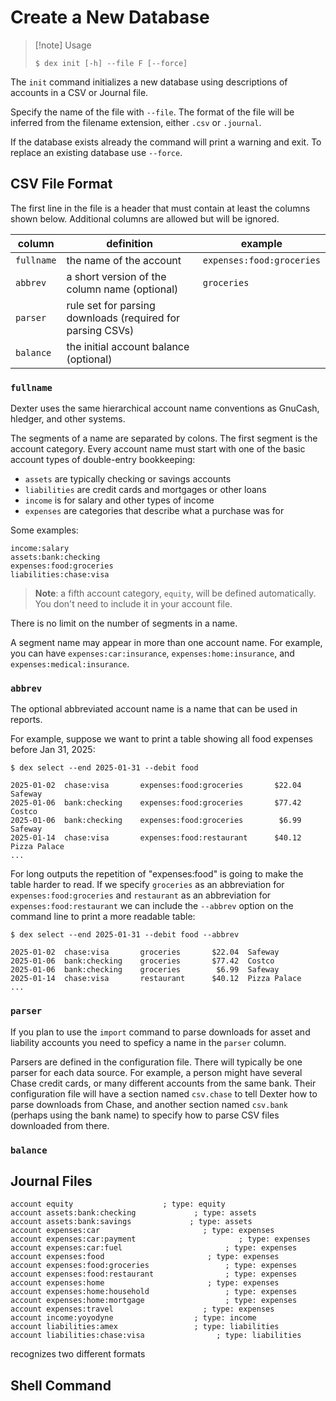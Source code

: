 # Create a New Database

> [!note] Usage
> ```
> $ dex init [-h] --file F [--force]
> ```

The `init` command initializes a new database using descriptions of accounts in a CSV or Journal file.

Specify the name of the file with `--file`.
The format of the file will be inferred from the filename extension, either `.csv` or `.journal`.

If the database exists already the command will print a warning and exit.
To replace an existing database use `--force`.

## CSV File Format

The first line in the file is a header that must contain at least the columns shown below.
Additional columns are allowed but will be ignored.

| column | definition | example |
| --- | --- | --- |
| `fullname` | the name of the account | `expenses:food:groceries` |
| `abbrev` | a short version of the column name (optional) | `groceries` |
| `parser` | rule set for parsing downloads (required for parsing CSVs) |
| `balance` | the initial account balance (optional) |

### `fullname`

Dexter uses the same hierarchical account name conventions as GnuCash, hledger, and other systems.

The segments of a name are separated by colons.
The first segment is the account category.
Every account name must start with one of the basic account types of double-entry bookkeeping:

* `assets` are typically checking or savings accounts
* `liabilities` are credit cards and mortgages or other loans
* `income` is for salary and other types of income
* `expenses` are categories that describe what a purchase was for

Some examples:
```plain
income:salary
assets:bank:checking
expenses:food:groceries
liabilities:chase:visa
```

> **Note**: a fifth account category, `equity`, will be defined automatically.  You don't need to include it in your account file.

There is no limit on the number of segments in a name.

A segment name may appear in more than one account name.
For example, you can have `expenses:car:insurance`, `expenses:home:insurance`, and `expenses:medical:insurance`.

### `abbrev`

The optional abbreviated account name is a name that can be used in reports.

For example, suppose we want to print a table showing all food expenses before Jan 31, 2025:
```plain
$ dex select --end 2025-01-31 --debit food

2025-01-02  chase:visa       expenses:food:groceries       $22.04  Safeway
2025-01-06  bank:checking    expenses:food:groceries       $77.42  Costco
2025-01-06  bank:checking    expenses:food:groceries        $6.99  Safeway
2025-01-14  chase:visa       expenses:food:restaurant      $40.12  Pizza Palace
...
```

For long outputs the repetition of "expenses:food" is going to make the table harder to read.
If we specify `groceries` as an abbreviation for `expenses:food:groceries` and `restaurant` as an abbreviation for `expenses:food:restaurant` we can include the `--abbrev` option on the command line to print a more readable table:
```plain
$ dex select --end 2025-01-31 --debit food --abbrev

2025-01-02  chase:visa       groceries       $22.04  Safeway
2025-01-06  bank:checking    groceries       $77.42  Costco
2025-01-06  bank:checking    groceries        $6.99  Safeway
2025-01-14  chase:visa       restaurant      $40.12  Pizza Palace
...
```

### `parser`

If you plan to use the `import` command to parse downloads for asset and liability accounts you need to speficy a name in the `parser` column.

Parsers are defined in the configuration file.
There will typically be one parser for each data source.
For example, a person might have several Chase credit cards, or many different accounts from the same bank.
Their configuration file will have a section named `csv.chase` to tell Dexter how to parse downloads from Chase, and another section named `csv.bank` (perhaps using the bank name) to specify how to parse CSV files downloaded from there.

### `balance`





## Journal Files

```plain
account equity                    ; type: equity
account assets:bank:checking             ; type: assets
account assets:bank:savings             ; type: assets
account expenses:car                       ; type: expenses
account expenses:car:payment                       ; type: expenses
account expenses:car:fuel                       ; type: expenses
account expenses:food                       ; type: expenses
account expenses:food:groceries                 ; type: expenses
account expenses:food:restaurant                ; type: expenses
account expenses:home                       ; type: expenses
account expenses:home:household                 ; type: expenses
account expenses:home:mortgage                  ; type: expenses
account expenses:travel                    ; type: expenses
account income:yoyodyne                  ; type: income
account liabilities:amex                 ; type: liabilities
account liabilities:chase:visa                ; type: liabilities
```

recognizes two different formats

## Shell Command
